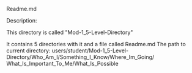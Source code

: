 Readme.md

Description:

This directory is called "Mod-1_5-Level-Directory"

It contains 5 directories with it and a file called Readme.md 
The path to current directory: 
users/student/Mod-1_5-Level-Directory/Who_Am_I/Something_I_Know/Where_Im_Going/
What_Is_Important_To_Me/What_Is_Possible



